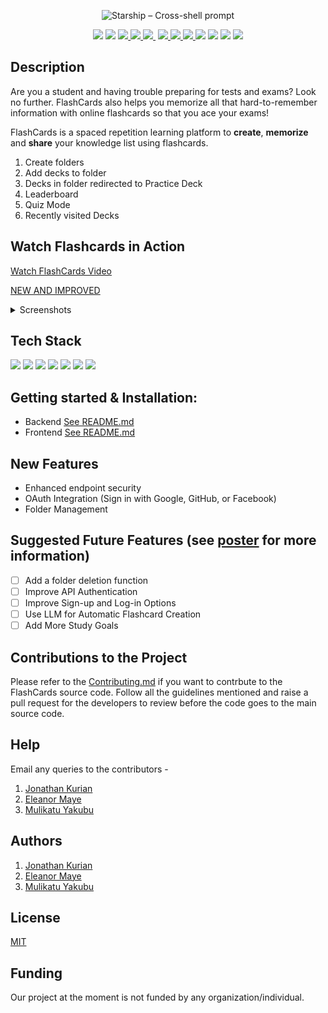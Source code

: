 <p align="center">
  <img
    width="400"
    src="https://flashcards-519da.web.app/static/media/logo.6d3f27e3fc0c4a7bc3b3.png"
    alt="Starship – Cross-shell prompt"
  />
</p>
<p align="center">
  <a href="https://github.com/CSC-510-Group-19/FlashCards/blob/main/LICENSE">
    <img src="https://img.shields.io/github/license/CSC-510-Group-19/flashcards?style=plastic"></a>
  <img src="https://img.shields.io/github/languages/count/CSC-510-Group-19/flashcards">
  <a href="https://github.com/CSC-510-Group-19/FlashCards/graphs/contributors" alt="Contributors">
<img src="https://img.shields.io/github/contributors/CSC-510-Group-19/FlashCards?style=plastic"/> </a>

<a href="https://github.com/WolfByteCollective/FlashCards/actions/workflows/Application.yml" alt="Python application">
<img src="https://github.com/WolfByteCollective/FlashCards/actions/workflows/Application.yml/badge.svg?style=plastic?branch=main"/> </a>

<a href="https://github.com/CSC-510-Group-19/FlashCards/actions/workflows/codecov.yml" alt="Codecov">
<img src="https://codecov.io/github/WolfByteCollective/FlashCards/branch/main/graph/badge.svg"/> </a>

<a href="https://doi.org/10.5281/zenodo.15224088" alt="DOI">
<img src="https://zenodo.org/badge/DOI/10.5281/zenodo.15224088.svg"/> </a>
<a href="https://img.shields.io/badge/python-v3.8+-yellow.svg" alt="Python version">
<img src="https://img.shields.io/badge/python-v3.8+-yellow.svg"/> </a>
<a href="https://img.shields.io/github/repo-size/CSC-510-Group-19/FlashCards?color=brightgreen" alt="Repo size">
<img src="https://img.shields.io/github/repo-size/CSC-510-Group-19/FlashCards?color=brightgreen"/> </a>
<img src="https://img.shields.io/github/languages/top/CSC-510-Group-19/Flashcards?style=plastic">
<img src="https://img.shields.io/tokei/lines/github/CSC-510-Group-19/flashcards?style=plastic">
<a href="https://github.com/CSC-510-Group-19/FlashCards/issues">
  <img src="https://img.shields.io/github/issues-raw/CSC-510-Group-19/flashcards?style=plastic"></a>
<a href="https://img.shields.io/github/release/CSC-510-Group-19/FlashCards?color=brightblue" alt="Release">
<img src="https://img.shields.io/github/release/CSC-510-Group-19/FlashCards?color=brightblue"/> </a>
</p>

## Description
Are you a student and having trouble preparing for tests and exams? Look no further. FlashCards also helps you memorize all that hard-to-remember information with online flashcards so that you ace your exams!

FlashCards is a spaced repetition learning platform to <b>create</b>, <b>memorize</b> and <b>share</b> your knowledge list using flashcards.

1. Create folders
2. Add decks to folder
3. Decks in folder redirected to Practice Deck
4. Leaderboard
5. Quiz Mode
6. Recently visited Decks

## Watch Flashcards in Action
[Watch FlashCards Video](./images/FlashCards-2.mp4)

[NEW AND IMPROVED](https://youtu.be/mA2UEmUs2Nk)

<details>

<summary>Screenshots</summary>

<p style="display: flex; flex-wrap: wrap; justify-content: center; gap: 15px; ">
  <img src="./images/dashboard.png" alt="Demo Screens 1" width="444.444px" height="250px style="object-fit: cover;" />
  <img src="./images/deck to folder.png" alt="Demo Screens 2" width="444.444px" height="250px style="object-fit: cover;" />
  <img src="./images/decks in folders.png" alt="Demo Screens 3" width="444.444px" height="250px style="object-fit: cover;" />
  <img src="./images/practice deck.png" alt="Demo Screens 4"width="444.444px" height="250px style="object-fit: cover;" />
  <img src="./images/quiz.png" alt="Demo Screens 5" width="444.444px" height="250px style="object-fit: cover;" />
  <img src="./images/quiz complete.png" alt="Demo Screens 6" width="444.444px" height="250px style="object-fit: cover;" />
  <img src="./images/leaderboard.png" alt="Demo Screens 7" width="444.444px" height="250px style="object-fit: cover;" />
  <img src="./images/Streaks_SS.png" alt="Demo Screens 8" width="444.444px" height="250px style="object-fit: cover;" />
  <img src="./images/StudyGoals_SS.png" alt="Demo Screens 9" width="444.444px" height="250px style="object-fit: cover;" />
  <img src="./images/progress_a.png" alt="Demo Screens 10" width="444.444px" height="250px style="object-fit: cover;" />
  <img src="./images/progress_b.png" alt="Demo Screens 11" width="444.444px" height="250px style="object-fit: cover;" />
</p>

</details>

## Tech Stack
<a href="https://flask.palletsprojects.com/en/2.2.x/"><img src="https://img.shields.io/badge/Flask-000000?style=for-the-badge&logo=flask&logoColor=white" /></a>
<a href="https://www.typescriptlang.org/"><img src="https://img.shields.io/badge/TypeScript-007ACC?style=for-the-badge&logo=typescript&logoColor=white" /></a>
<a href="https://reactjs.org/"><img src="https://img.shields.io/badge/React-20232A?style=for-the-badge&logo=react&logoColor=61DAFB" /></a>
<a href="https://firebase.google.com/"><img src="https://img.shields.io/badge/firebase-ffca28?style=for-the-badge&logo=firebase&logoColor=black" /></a>
<a href="https://github.com/"><img src="https://img.shields.io/badge/GitHub-100000?style=for-the-badge&logo=github&logoColor=white" /></a>
<a href="https://ant.design/"><img src="https://img.shields.io/badge/Ant%20Design-1890FF?style=for-the-badge&logo=antdesign&logoColor=white" /></a>
<a href="https://www.heroku.com/"><img src="https://img.shields.io/badge/Heroku-430098?style=for-the-badge&logo=heroku&logoColor=white" /></a>

## Getting started & Installation:
- Backend [See README.md](backend/Readme.md)
- Frontend [See README.md](frontend/README.md)

## New Features
- Enhanced endpoint security
- OAuth Integration (Sign in with Google, GitHub, or Facebook)
- Folder Management

<!-- ## Future Roadmap [See here](https://github.com/users/CSC-510-Group-19/projects/1) -->

## Suggested Future Features (see [poster](https://github.com/CSC-510-Group-19/FlashCards/blob/main/images/Poster_Project2.pdf) for more information)
- [ ] Add a folder deletion function
- [ ] Improve API Authentication
- [ ] Improve Sign-up and Log-in Options
- [ ] Use LLM for Automatic Flashcard Creation
- [ ] Add More Study Goals

<!-- ### Phase 1:
- [ ] Add a dashboard providing insights on study habits, quiz results over time, and areas needing improvement, helping users to plan their study strategy.
- [ ] Enable collaborative learning by enabling users to share flashcards seamlessly with friends, classmates, or study groups
- [ ] Progress tracking by subject and review options like retrying incorrect questions
- [ ] Chrome Extension feature that enables users to highlight text on websites or online PDFs and instantly create flashcards from their selections.-->

## Contributions to the Project
Please refer to the [Contributing.md](Contributing.md) if you want to contrbute to the FlashCards source code. Follow all the guidelines mentioned and raise a pull request for the developers to review before the code goes to the main source code.

## Help

Email any queries to the contributors -
1. [Jonathan Kurian](jgkurian@ncsu.edu)
2. [Eleanor Maye](edmaye@ncsu.edu)
3. [Mulikatu Yakubu](Miyakubu@ncsu.edu)

## Authors 

1. [Jonathan Kurian](jgkurian@ncsu.edu)
2. [Eleanor Maye](edmaye@ncsu.edu)
3. [Mulikatu Yakubu](Miyakubu@ncsu.edu)


## License
[MIT](LICENSE)

## Funding
Our project at the moment is not funded by any organization/individual.
